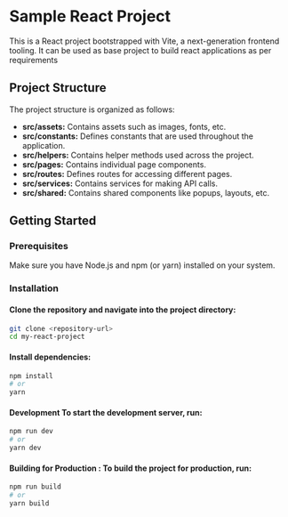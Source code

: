# Sample React Project

This is a React project bootstrapped with Vite, a next-generation frontend tooling. It can be used as base project to build react applications as per requirements

## Project Structure

The project structure is organized as follows:

- **src/assets:** Contains assets such as images, fonts, etc.
- **src/constants:** Defines constants that are used throughout the application.
- **src/helpers:** Contains helper methods used across the project.
- **src/pages:** Contains individual page components.
- **src/routes:** Defines routes for accessing different pages.
- **src/services:** Contains services for making API calls.
- **src/shared:** Contains shared components like popups, layouts, etc.

## Getting Started

### Prerequisites

Make sure you have Node.js and npm (or yarn) installed on your system.

### Installation

#### Clone the repository and navigate into the project directory:

```bash
git clone <repository-url>
cd my-react-project
```

#### Install dependencies:

```bash
npm install
# or
yarn
```

#### Development To start the development server, run:

```bash
npm run dev
# or
yarn dev
```

#### Building for Production : To build the project for production, run:

```bash
npm run build
# or
yarn build
```

